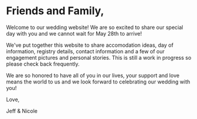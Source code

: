 # Friends and Family,

Welcome to our wedding website! We are so excited to share our special day with you and we cannot wait for May 28th to arrive!

We've put together this website to share accomodation ideas, day of information, registry details, contact information and a few of our engagement pictures and personal stories. This is still a work in progress so please check back frequently.

We are so honored to have all of you in our lives, your support and love means the world to us and we look forward to celebrating our wedding with you!

Love,

Jeff & Nicole

